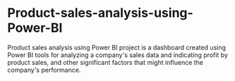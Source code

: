 # Product-sales-analysis-using-Power-BI
Product sales analysis using Power BI project is a dashboard created using Power BI tools for analyzing a company's sales data and indicating profit by product sales, and other significant factors that might influence the company's performance.
